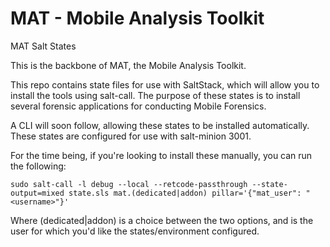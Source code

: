 # MAT - Mobile Analysis Toolkit
MAT Salt States

This is the backbone of MAT, the Mobile Analysis Toolkit. 

This repo contains state files for use with SaltStack, which will allow you to install the tools using salt-call.
The purpose of these states is to install several forensic applications for conducting Mobile Forensics.

A CLI will soon follow, allowing these states to be installed automatically. These states are configured for use with
salt-minion 3001.

For the time being, if you're looking to install these manually, you can run the following:

`sudo salt-call -l debug --local --retcode-passthrough --state-output=mixed state.sls mat.(dedicated|addon) pillar='{"mat_user": "<username>"}'`

Where (dedicated|addon) is a choice between the two options, and <username> is the user for which you'd like the states/environment configured.
